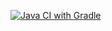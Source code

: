 [![Java CI with Gradle](https://github.com/DaniyaKurm/Patterns2/actions/workflows/gradle.yml/badge.svg)](https://github.com/DaniyaKurm/Patterns2/actions/workflows/gradle.yml)
